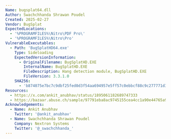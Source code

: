 ```yaml
---
Name: bugsplat64.dll
Author: Swachchhanda Shrawan Poudel
Created: 2025-02-27
Vendor: BugSplat
ExpectedLocations:
  - '%PROGRAMFILES%\Nitro\PDF Pro\'
  - '%PROGRAMFILES%\Nitro\Pro'
VulnerableExecutables:
  - Path: 'BugSplatHD64.exe'
    Type: Sideloading
    ExpectedVersionInformation:
      - OriginalFilename: BugSplatHD.EXE
        InternalName: BugSplatHD.EXE
        FileDescription: Hang detection module, BugSplatHD.EXE
        FileVersion: 3.3.1.0
    SHA256:
      - 'b874075e7bc7c9dbf25fed0d3f54aa694957e5ff57c0ebbcf88c9c277771d37c'
Resources:
  - https://x.com/ankit_anubhav/status/1895061182689747333
  - https://bazaar.abuse.ch/sample/97791eba8ac9745155cea4cc1a90e44765a97b840441220ec13c82f719c65f1a/
Acknowledgements:
  - Name: Ankit Anubhav
    Twitter: '@ankit_anubhav'
  - Name: Swachchhanda Shrawan Poudel
    Company: Nextron Systems
    Twitter: '@_swachchhanda_'
---
```


